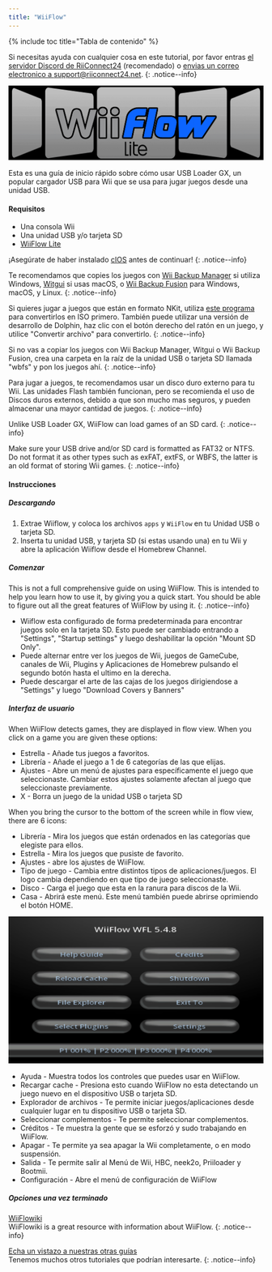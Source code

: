 ```yaml
---
title: "WiiFlow"
---
```


{% include toc title="Tabla de contenido" %}

Si necesitas ayuda con cualquier cosa en este tutorial, por favor entras [el servidor Discord de RiiConnect24](https://discord.gg/rc24) (recomendado) o [envias un correo electronico a support@riiconnect24.net](mailto:support@riiconnect24.net).
{: .notice--info}

![WiiFlow](/images/wiiflowlogo.png)

Esta es una guía de inicio rápido sobre cómo usar USB Loader GX, un popular cargador USB para Wii que se usa para jugar juegos desde una unidad USB.

#### Requisitos

* Una consola Wii
* Una unidad USB y/o tarjeta SD
* [WiiFlow Lite](https://hbb1.oscwii.org/hbb/wiiflow/wiiflow.zip)

¡Asegúrate de haber instalado [cIOS](/cios) antes de continuar!
{: .notice--info}

Te recomendamos que copies los juegos con [Wii Backup Manager](/wiibackupmanager) si utiliza Windows, [Witgui](https://desairem.com/wordpress/category/witgui-download/) si usas macOS, o [Wii Backup Fusion](https://github.com/larsenv/Wii-Backup-Fusion) para Windows, macOS, y Linux.
{: .notice--info}

Si quieres jugar a juegos que están en formato NKit, utiliza [este programa](https://gbatemp.net/download/nkit.36157/) para convertirlos en ISO primero. También puede utilizar una versión de desarrollo de Dolphin, haz clic con el botón derecho del ratón en un juego, y utilice "Convertir archivo" para convertirlo.
{: .notice--info}

Si no vas a copiar los juegos con Wii Backup Manager, Witgui o Wii Backup Fusion, crea una carpeta en la raíz de la unidad USB o tarjeta SD llamada "wbfs" y pon los juegos ahí.
{: .notice--info}

Para jugar a juegos, te recomendamos usar un disco duro externo para tu Wii. Las unidades Flash también funcionan, pero se recomienda el uso de Discos duros externos, debido a que son mucho mas seguros, y pueden almacenar una mayor cantidad de juegos.
{: .notice--info}

Unlike USB Loader GX, WiiFlow can load games of an SD card.
{: .notice--info}

Make sure your USB drive and/or SD card is formatted as FAT32 or NTFS. Do not format it as other types such as exFAT, extFS, or WBFS, the latter is an old format of storing Wii games.
{: .notice--info}

#### Instrucciones

##### Descargando

1. Extrae Wiiflow, y coloca los archivos `apps` y `WiiFlow` en tu Unidad USB o tarjeta SD.
2. Inserta tu unidad USB, y tarjeta SD (si estas usando una) en tu Wii y abre la aplicación Wiiflow desde el Homebrew Channel.

##### Comenzar

This is not a full comprehensive guide on using WiiFlow. This is intended to help you learn how to use it, by giving you a quick start. You should be able to figure out all the great features of WiiFlow by using it.
{: .notice--info}

* Wiiflow esta configurado de forma predeterminada para encontrar juegos solo en la tarjeta SD. Esto puede ser cambiado entrando a "Settings", "Startup settings" y luego deshabilitar la opción "Mount SD Only".
* Puede alternar entre ver los juegos de Wii, juegos de GameCube, canales de Wii, Plugins y Aplicaciones de Homebrew pulsando el segundo botón hasta el ultimo en la derecha.
* Puede descargar el arte de las cajas de los juegos dirigiendose a "Settings" y luego "Download Covers y Banners"

##### Interfaz de usuario

When WiiFlow detects games, they are displayed in flow view. When you click on a game you are given these options:

* Estrella - Añade tus juegos a favoritos.
* Librería - Añade el juego a 1 de 6 categorías de las que elijas.
* Ajustes - Abre un menú de ajustes para específicamente el juego que seleccionaste. Cambiar estos ajustes solamente afectan al juego que seleccionaste previamente.
* X - Borra un juego de la unidad USB o tarjeta SD

When you bring the cursor to the bottom of the screen while in flow view, there are 6 icons:

* Librería - Mira los juegos que están ordenados en las categorías que elegiste para ellos.
* Estrella - Mira los juegos que pusiste de favorito.
* Ajustes - abre los ajustes de WiiFlow.
* Tipo de juego - Cambia entre distintos tipos de aplicaciones/juegos. El logo cambia dependiendo en que tipo de juego seleccionaste.
* Disco - Carga el juego que esta en la ranura para discos de la Wii.
* Casa - Abrirá este menú. Este menú también puede abrirse oprimiendo el botón HOME.

![WF_menu](images/WFmenu.png)

* Ayuda - Muestra todos los controles que puedes usar en WiiFlow.
* Recargar cache - Presiona esto cuando WiiFlow no esta detectando un juego nuevo en el dispositivo USB o tarjeta SD.
* Explorador de archivos - Te permite iniciar juegos/aplicaciones desde cualquier lugar en tu dispositivo USB o tarjeta SD.
* Seleccionar complementos - Te permite seleccionar complementos.
* Créditos - Te muestra la gente que se esforzó y sudo trabajando en WiiFlow.
* Apagar - Te permite ya sea apagar la Wii completamente, o en modo suspensión.
* Salida - Te permite salir al Menú de Wii, HBC, neek2o, Priiloader y Bootmii.
* Configuración - Abre el menú de configuración de WiiFlow

##### Opciones una vez terminado

[WiiFlowiki](https://sites.google.com/site/WiiFlowiki4/)<br> WiiFlowiki is a great resource with information about WiiFlow.
{: .notice--info}

[Echa un vistazo a nuestras otras guías](site-navigation)<br> Tenemos muchos otros tutoriales que podrían interesarte.
{: .notice--info}
